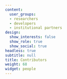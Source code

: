 ```yaml
---
content:
  user_groups:
  - researchers
  - developers
  - institutional partners
design:
  show_interests: false
  show_role: true
  show_social: true
headless: true
subtitle: null
title: Contributors
weight: 68
widget: people
---
```

